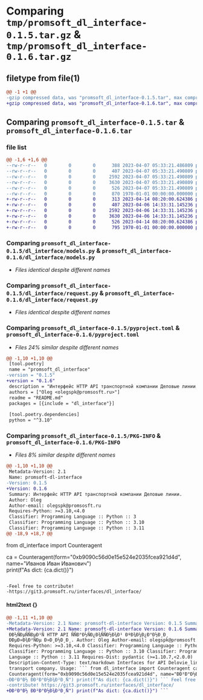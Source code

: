 # Comparing `tmp/promsoft_dl_interface-0.1.5.tar.gz` & `tmp/promsoft_dl_interface-0.1.6.tar.gz`

## filetype from file(1)

```diff
@@ -1 +1 @@
-gzip compressed data, was "promsoft_dl_interface-0.1.5.tar", max compression
+gzip compressed data, was "promsoft_dl_interface-0.1.6.tar", max compression
```

## Comparing `promsoft_dl_interface-0.1.5.tar` & `promsoft_dl_interface-0.1.6.tar`

### file list

```diff
@@ -1,6 +1,6 @@
--rw-r--r--   0        0        0      388 2023-04-07 05:33:21.486809 promsoft_dl_interface-0.1.5/README.md
--rw-r--r--   0        0        0      407 2023-04-07 05:33:21.490809 promsoft_dl_interface-0.1.5/dl_interface/__init__.py
--rw-r--r--   0        0        0     2592 2023-04-07 05:33:21.490809 promsoft_dl_interface-0.1.5/dl_interface/models.py
--rw-r--r--   0        0        0     3630 2023-04-07 05:33:21.490809 promsoft_dl_interface-0.1.5/dl_interface/request.py
--rw-r--r--   0        0        0      526 2023-04-07 05:33:21.490809 promsoft_dl_interface-0.1.5/pyproject.toml
--rw-r--r--   0        0        0      870 1970-01-01 00:00:00.000000 promsoft_dl_interface-0.1.5/PKG-INFO
+-rw-r--r--   0        0        0      313 2023-04-14 08:20:00.624386 promsoft_dl_interface-0.1.6/README.md
+-rw-r--r--   0        0        0      407 2023-04-06 14:33:31.145236 promsoft_dl_interface-0.1.6/dl_interface/__init__.py
+-rw-r--r--   0        0        0     2592 2023-04-06 14:33:31.145236 promsoft_dl_interface-0.1.6/dl_interface/models.py
+-rw-r--r--   0        0        0     3630 2023-04-06 14:33:31.145236 promsoft_dl_interface-0.1.6/dl_interface/request.py
+-rw-r--r--   0        0        0      526 2023-04-14 08:20:00.624386 promsoft_dl_interface-0.1.6/pyproject.toml
+-rw-r--r--   0        0        0      795 1970-01-01 00:00:00.000000 promsoft_dl_interface-0.1.6/PKG-INFO
```

### Comparing `promsoft_dl_interface-0.1.5/dl_interface/models.py` & `promsoft_dl_interface-0.1.6/dl_interface/models.py`

 * *Files identical despite different names*

### Comparing `promsoft_dl_interface-0.1.5/dl_interface/request.py` & `promsoft_dl_interface-0.1.6/dl_interface/request.py`

 * *Files identical despite different names*

### Comparing `promsoft_dl_interface-0.1.5/pyproject.toml` & `promsoft_dl_interface-0.1.6/pyproject.toml`

 * *Files 24% similar despite different names*

```diff
@@ -1,10 +1,10 @@
 [tool.poetry]
 name = "promsoft_dl_interface"
-version = "0.1.5"
+version = "0.1.6"
 description = "Интерфейс HTTP API транспортной компании Деловые линии."
 authors = ["Oleg <olegspk@promsosft.ru>"]
 readme = "README.md"
 packages = [{include = "dl_interface"}]
 
 [tool.poetry.dependencies]
 python = "^3.10"
```

### Comparing `promsoft_dl_interface-0.1.5/PKG-INFO` & `promsoft_dl_interface-0.1.6/PKG-INFO`

 * *Files 8% similar despite different names*

```diff
@@ -1,10 +1,10 @@
 Metadata-Version: 2.1
 Name: promsoft-dl-interface
-Version: 0.1.5
+Version: 0.1.6
 Summary: Интерфейс HTTP API транспортной компании Деловые линии.
 Author: Oleg
 Author-email: olegspk@promsosft.ru
 Requires-Python: >=3.10,<4.0
 Classifier: Programming Language :: Python :: 3
 Classifier: Programming Language :: Python :: 3.10
 Classifier: Programming Language :: Python :: 3.11
@@ -18,9 +18,7 @@
 ```
 from dl_interface import Counteragent
 
 ca = Counteragent(form="0xb9090c56d0e15e524e2035fcea921d4d", name="Иванов Иван Иванович")  
 print(f"As dict: {ca.dict()}")
 ```
 
-Feel free to contribute!
-https://git3.promsoft.ru/interfaces/dl_interface/
```

#### html2text {}

```diff
@@ -1,11 +1,10 @@
-Metadata-Version: 2.1 Name: promsoft-dl-interface Version: 0.1.5 Summary:
+Metadata-Version: 2.1 Name: promsoft-dl-interface Version: 0.1.6 Summary:
 ÐÐ½ÑÐµÑÑÐµÐ¹Ñ HTTP API ÑÑÐ°Ð½ÑÐ¿Ð¾ÑÑÐ½Ð¾Ð¹ ÐºÐ¾Ð¼Ð¿Ð°Ð½Ð¸Ð¸
 ÐÐµÐ»Ð¾Ð²ÑÐµ Ð»Ð¸Ð½Ð¸Ð¸. Author: Oleg Author-email: olegspk@promsosft.ru
 Requires-Python: >=3.10,<4.0 Classifier: Programming Language :: Python :: 3
 Classifier: Programming Language :: Python :: 3.10 Classifier: Programming
 Language :: Python :: 3.11 Requires-Dist: pydantic (>=1.10.7,<2.0.0)
 Description-Content-Type: text/markdown Interfaces for API Delovie_linii
 transport company. Usage: ``` from dl_interface import Counteragent ca =
 Counteragent(form="0xb9090c56d0e15e524e2035fcea921d4d", name="ÐÐ²Ð°Ð½Ð¾Ð²
-ÐÐ²Ð°Ð½ ÐÐ²Ð°Ð½Ð¾Ð²Ð¸Ñ") print(f"As dict: {ca.dict()}") ``` Feel free to
-contribute! https://git3.promsoft.ru/interfaces/dl_interface/
+ÐÐ²Ð°Ð½ ÐÐ²Ð°Ð½Ð¾Ð²Ð¸Ñ") print(f"As dict: {ca.dict()}") ```
```

